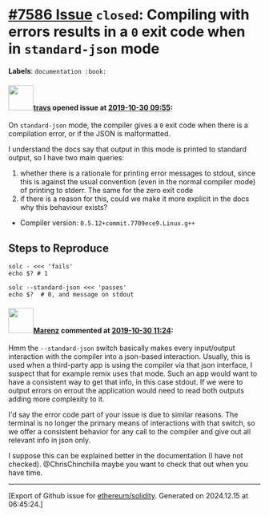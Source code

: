 # [\#7586 Issue](https://github.com/ethereum/solidity/issues/7586) `closed`: Compiling with errors results in a `0` exit code when in `standard-json` mode
**Labels**: `documentation :book:`


#### <img src="https://avatars.githubusercontent.com/u/7369273?u=04fc75766630d2a888badf21911de2dbd056d518&v=4" width="50">[travs](https://github.com/travs) opened issue at [2019-10-30 09:55](https://github.com/ethereum/solidity/issues/7586):

On `standard-json` mode, the compiler gives a `0` exit code when there is a compilation error, or if the JSON is malformatted.

I understand the docs say that output in this mode is printed to standard output, so I have two main queries:

1. whether there is a rationale for printing error messages to stdout, since this is against the usual convention (even in the normal compiler mode) of printing to stderr. The same for the zero exit code
2. if there is a reason for this, could we make it more explicit in the docs why this behaviour exists?

- Compiler version: `0.5.12+commit.7709ece9.Linux.g++`

## Steps to Reproduce

```
solc - <<< 'fails'
echo $? # 1

solc --standard-json <<< 'passes'
echo $?  # 0, and message on stdout
```


#### <img src="https://avatars.githubusercontent.com/u/424752?u=2d50de05ec528b9b84f8b905a56e90669b0f8927&v=4" width="50">[Marenz](https://github.com/Marenz) commented at [2019-10-30 11:24](https://github.com/ethereum/solidity/issues/7586#issuecomment-547855111):

Hmm the `--standard-json` switch basically makes every input/output interaction with the compiler into a json-based interaction. Usually, this is used when a third-party app is using the compiler via that json interface, I suspect that for example remix uses that mode. Such an app would want to have a consistent way to get that info, in this case stdout. If we were to output errors on errout the application would need to read both outputs adding more complexity to it. 

I'd say the error code part of your issue is due to similar reasons. The terminal is no longer the primary means of interactions with that switch, so we offer a consistent behavior for any call to the compiler and give out all relevant info in json only.

I suppose this can be explained better in the documentation (I have not checked). @ChrisChinchilla maybe you want to check that out when you have time.


-------------------------------------------------------------------------------



[Export of Github issue for [ethereum/solidity](https://github.com/ethereum/solidity). Generated on 2024.12.15 at 06:45:24.]
